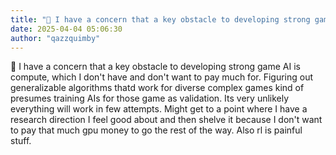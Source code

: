 ```yaml
---
title: "💭 I have a concern that a key obstacle to developing strong game AI is..."
date: 2025-04-04 05:06:30
author: "qazzquimby"
---
```


💭 I have a concern that a key obstacle to developing strong game AI is compute, which I don't have and don't want to pay much for. Figuring out generalizable algorithms thatd work for diverse complex games kind of presumes training AIs for those game as validation. Its very unlikely everything will work in few attempts. Might get to a point where I have a research direction I feel good about and then shelve it because I don't want to pay that much gpu money to go the rest of the way. Also rl is painful stuff.